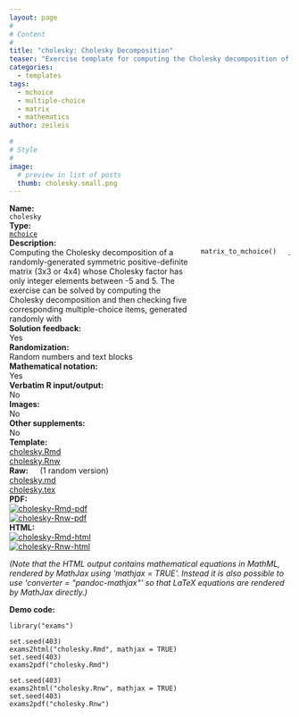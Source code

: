 ```yaml
---
layout: page
#
# Content
#
title: "cholesky: Cholesky Decomposition"
teaser: "Exercise template for computing the Cholesky decomposition of a simple randomly-generated 3x3 or 4x4 matrix (by hand)."
categories:
  - templates
tags:
  - mchoice
  - multiple-choice
  - matrix
  - mathematics
author: zeileis

#
# Style
#
image:
  # preview in list of posts
  thumb: cholesky.small.png
---
```


<div class='row t1 b1'>
  <div class='medium-4 columns'><b>Name:</b></div>
  <div class='medium-8 columns'><code class="highlighter-rouge">cholesky</code></div>
</div>
<div class='row t1 b1'>
  <div class='medium-4 columns'><b>Type:</b></div>
  <div class='medium-8 columns'><a href="{{ site.url }}/tag/mchoice/"><code class="highlighter-rouge">mchoice</code></a></div>
</div>


<div class='row t20 b1'>
  <div class='medium-4 columns'><b>Description:</b></div>
  <div class='medium-8 columns'>Computing the Cholesky decomposition of a randomly-generated symmetric positive-definite matrix (3x3 or 4x4) whose Cholesky factor has only integer elements between -5 and 5. The exercise can be solved by computing the Cholesky decomposition and then checking five corresponding multiple-choice items, generated randomly with <code class="highlighter-rouge">matrix_to_mchoice()</code>.</div>
</div>
<div class='row t1 b1'>
  <div class='medium-4 columns'><b>Solution feedback:</b></div>
  <div class='medium-8 columns'>Yes</div>
</div>
<div class='row t1 b1'>
  <div class='medium-4 columns'><b>Randomization:</b></div>
  <div class='medium-8 columns'>Random numbers and text blocks</div>
</div>
<div class='row t1 b1'>
  <div class='medium-4 columns'><b>Mathematical notation:</b></div>
  <div class='medium-8 columns'>Yes</div>
</div>
<div class='row t1 b1'>
  <div class='medium-4 columns'><b>Verbatim R input/output:</b></div>
  <div class='medium-8 columns'>No</div>
</div>
<div class='row t1 b1'>
  <div class='medium-4 columns'><b>Images:</b></div>
  <div class='medium-8 columns'>No</div>
</div>
<div class='row t1 b1'>
  <div class='medium-4 columns'><b>Other supplements:</b></div>
  <div class='medium-8 columns'>No</div>
</div>

<div class='row t20 b1'>
  <div class='medium-4 columns'><b>Template:</b></div>
  <div class='medium-4 columns'><a href="{{ site.url }}/assets/posts/2017-08-14-cholesky//cholesky.Rmd">cholesky.Rmd</a></div>
  <div class='medium-4 columns'><a href="{{ site.url }}/assets/posts/2017-08-14-cholesky//cholesky.Rnw">cholesky.Rnw</a></div>
</div>
<div class='row t1 b1'>
  <div class='medium-4 columns'><b>Raw:</b> (1 random version)</div>
  <div class='medium-4 columns'><a href="{{ site.url }}/assets/posts/2017-08-14-cholesky//cholesky.md" >cholesky.md</a></div>
  <div class='medium-4 columns'><a href="{{ site.url }}/assets/posts/2017-08-14-cholesky//cholesky.tex">cholesky.tex</a></div>
</div>
<div class='row t1 b1'>
  <div class='medium-4 columns'><b>PDF:</b></div>
  <div class='medium-4 columns'><a href="{{ site.url }}/assets/posts/2017-08-14-cholesky//cholesky-Rmd.pdf"><img src="{{ site.url }}/assets/posts/2017-08-14-cholesky//cholesky-Rmd-pdf.png" alt="cholesky-Rmd-pdf"/></a></div>
  <div class='medium-4 columns'><a href="{{ site.url }}/assets/posts/2017-08-14-cholesky//cholesky-Rnw.pdf"><img src="{{ site.url }}/assets/posts/2017-08-14-cholesky//cholesky-Rnw-pdf.png" alt="cholesky-Rnw-pdf"/></a></div>
</div>
<div class='row t1 b20'>
  <div class='medium-4 columns'><b>HTML:</b></div>
  <div class='medium-4 columns'><a href="{{ site.url }}/assets/posts/2017-08-14-cholesky//cholesky-Rmd.html"><img src="{{ site.url }}/assets/posts/2017-08-14-cholesky//cholesky-Rmd-html.png" alt="cholesky-Rmd-html"/></a></div>
  <div class='medium-4 columns'><a href="{{ site.url }}/assets/posts/2017-08-14-cholesky//cholesky-Rnw.html"><img src="{{ site.url }}/assets/posts/2017-08-14-cholesky//cholesky-Rnw-html.png" alt="cholesky-Rnw-html"/></a></div>
</div>

_(Note that the HTML output contains mathematical equations in MathML, rendered by MathJax using 'mathjax = TRUE'. Instead it is also possible to use 'converter = "pandoc-mathjax"' so that LaTeX equations are rendered by MathJax directly.)_

**Demo code:**

<pre><code class="prettyprint ">library(&quot;exams&quot;)

set.seed(403)
exams2html(&quot;cholesky.Rmd&quot;, mathjax = TRUE)
set.seed(403)
exams2pdf(&quot;cholesky.Rmd&quot;)

set.seed(403)
exams2html(&quot;cholesky.Rnw&quot;, mathjax = TRUE)
set.seed(403)
exams2pdf(&quot;cholesky.Rnw&quot;)</code></pre>
